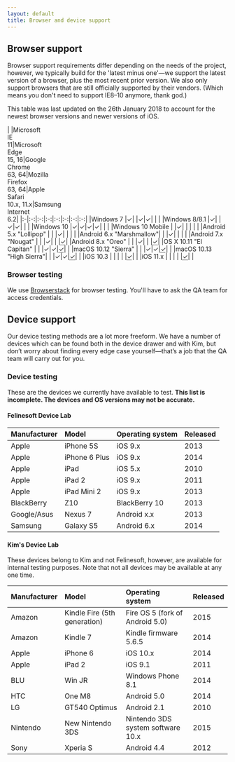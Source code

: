 ```yaml
---
layout: default
title: Browser and device support
---
```


## Browser support

Browser support requirements differ depending on the needs of the project, however, we typically build for the 'latest minus one'—we support the latest version of a browser, plus the most recent prior version. We also only support browsers that are still officially supported by their vendors. (Which means you don't need to support IE8–10 anymore, thank god.)

<aside class="aside aside--tangent">
This table was last updated on the 26th January 2018 to account for the newest browser versions and newer versions of iOS. 
</aside>

|  |Microsoft<br>IE<br>11|Microsoft<br>Edge<br>15, 16|Google<br>Chrome<br>63, 64|Mozilla<br>Firefox<br>63, 64|Apple<br>Safari<br>10.x, 11.x|Samsung<br>Internet<br>6.2|
|:-|:-:|:-:|:-:|:-:|:-:|:-:|:-:|
|Windows 7                |✓| |✓|✓| | |
|Windows 8/8.1            |✓| |✓|✓| | |
|Windows 10               |✓|✓|✓|✓| | |
|Windows 10 Mobile        | |✓| | | | |
|Android 5.x "Lollipop"   | | |✓| | | |
|Android 6.x "Marshmallow"| | |✓| | | |
|Android 7.x "Nougat"     | | |✓| | |<abbr title="Where applicable">✓</abbr>|
|Android 8.x "Oreo"       | | |✓| | |<abbr title="Where applicable">✓</abbr>|
|OS X 10.11 "El Capitan"  | | |✓|✓|<abbr title="Safari 10.1, 11">✓</abbr>| |
|macOS 10.12 "Sierra"     | | |✓|✓|<abbr title="Safari 10.1, 11">✓</abbr>| |
|macOS 10.13 "High Sierra"| | |✓|✓|<abbr title="Safari 11 only">✓</abbr>| |
|iOS 10.3                 | | | | |<abbr title="Safari 10.3, 11">✓</abbr>| |
|iOS 11.x                 | | | | |<abbr title="Safari 11.x only">✓</abbr>| |

### Browser testing

We use [Browserstack](http://browserstack.com) for browser testing. You'll have to ask the QA team for access credentials.

## Device support

Our device testing methods are a lot more freeform. We have a number of devices which can be found both in the device drawer and with Kim, but don’t worry about finding every edge case yourself—that’s a job that the QA team will carry out for you.

### Device testing

These are the devices we currently have available to test. **This list is incomplete. The devices and OS versions may not be accurate.**

#### Felinesoft Device Lab

|Manufacturer|Model|Operating system|Released|
|:-----------|:----|:---------------|:-------|
|Apple|iPhone 5S|iOS 9.x|2013|
|Apple|iPhone 6 Plus|iOS 9.x|2014|
|Apple|iPad|iOS 5.x|2010|
|Apple|iPad 2|iOS 9.x|2011|
|Apple|iPad Mini 2|iOS 9.x|2013|
|BlackBerry|Z10|BlackBerry 10|2013|
|Google/Asus|Nexus 7|Android x.x|2013|
|Samsung|Galaxy S5|Android 6.x|2014|

#### Kim's Device Lab

These devices belong to Kim and not Felinesoft, however, are available for internal testing purposes. Note that not all devices may be available at any one time.

|Manufacturer|Model|Operating system|Released|
|:-----------|:----|:---------------|:-------|
|Amazon|Kindle Fire (5th generation)|Fire OS 5 (fork of Android 5.0)|2015|
|Amazon|Kindle 7|Kindle firmware 5.6.5|2014|
|Apple|iPhone 6|iOS 10.x|2014|
|Apple|iPad 2|iOS 9.1|2011|
|BLU|Win JR|Windows Phone 8.1|2014|
|HTC|One M8|Android 5.0|2014|
|LG|GT540 Optimus|Android 2.1|2010|
|Nintendo|New Nintendo 3DS|Nintendo 3DS system software 10.x|2015|
|Sony|Xperia S|Android 4.4|2012|
